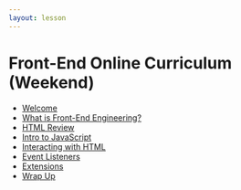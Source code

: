 ```yaml
---
layout: lesson
---
```


<!-- # Front-End Online Curriculum

- [Welcome](./welcome-fee-single)
- [What is Front-End Engineering?](./what-is-fee)
- [HTML Review](./html-review)
- [Intro to JavaScript](./intro-to-js)
- [Interacting with HTML](./interacting-with-html)
- [Event Listeners](./event-listeners)
- [Dynamically Adding HTML](./dynamically-adding-html)
- [Connecting a Front-End and Back-End](./frontend-backend)
- [Wrap Up](./wrap-up-single) -->


# Front-End Online Curriculum (Weekend)

- [Welcome](./welcome-fee-weekend)
- [What is Front-End Engineering?](./what-is-fee)
- [HTML Review](./html-review)
- [Intro to JavaScript](./intro-to-js)
- [Interacting with HTML](./interacting-with-html)
- [Event Listeners](./event-listeners)
- [Extensions](./extensions)
- [Wrap Up](./wrap-up-weekend)
